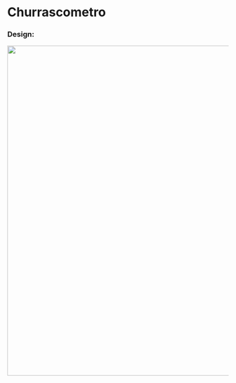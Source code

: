 # Churrascometro
### Design:

<div align="center">
  <img src="https://user-images.githubusercontent.com/85205144/175827960-9bb67e57-048f-44ea-81b3-a9267e3c41ab.png" width="750">
</div>

